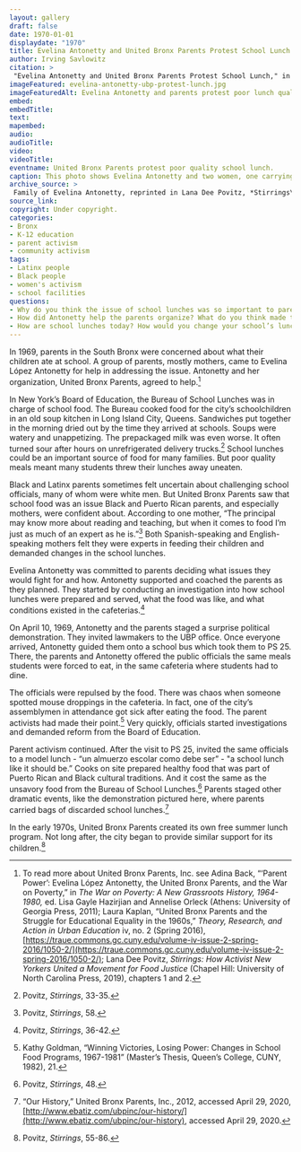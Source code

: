 ```yaml
---
layout: gallery
draft: false
date: 1970-01-01
displaydate: "1970"
title: Evelina Antonetty and United Bronx Parents Protest School Lunch
author: Irving Savlowitz
citation: >
 "Evelina Antonetty and United Bronx Parents Protest School Lunch," in New York City Civil Rights History Project, Accessed: [Month Day, Year], https://nyccivilrightshistory.org/topics/black-latina-women/united-bronx-parents/evelina-antonetty-ubp-protest-lunch.
imageFeatured: evelina-antonetty-ubp-protest-lunch.jpg
imageFeaturedAlt: Evelina Antonetty and parents protest poor lunch quality at schools. One woman is carrying a child, walking across Federal Plaza in Manhattan and other parents carry large plastic bags of food.
embed: 
embedTitle: 
text: 
mapembed: 
audio: 
audioTitle: 
video: 
videoTitle: 
eventname: United Bronx Parents protest poor quality school lunch. 
caption: This photo shows Evelina Antonetty and two women, one carrying a child, walking across Federal Plaza in Manhattan and holding large plastic bags of food.
archive_source: >
 Family of Evelina Antonetty, reprinted in Lana Dee Povitz, *Stirrings\: How Activist New Yorkers Ignited a Movement for Food Justice* (Chicago\: University of Chicago Press, 2019).
source_link: 
copyright: Under copyright.
categories: 
- Bronx
- K-12 education
- parent activism
- community activism
tags:
- Latinx people
- Black people
- women's activism 
- school facilities
questions:
- Why do you think the issue of school lunches was so important to parents in the South Bronx?
- How did Antonetty help the parents organize? What do you think made them effective?
- How are school lunches today? How would you change your school’s lunch program?
--- 
```


In 1969, parents in the South Bronx were concerned about what their children ate at school. A group of parents, mostly mothers, came to Evelina López Antonetty for help in addressing the issue. Antonetty and her organization, United Bronx Parents, agreed to help.[^1]

In New York’s Board of Education, the Bureau of School Lunches was in charge of school food. The Bureau cooked food for the city’s schoolchildren in an old soup kitchen in Long Island City, Queens. Sandwiches put together in the morning dried out by the time they arrived at schools. Soups were watery and unappetizing. The prepackaged milk was even worse. It often turned sour after hours on unrefrigerated delivery trucks.[^2] School lunches could be an important source of food for many families. But poor quality meals meant many students threw their lunches away uneaten.

Black and Latinx parents sometimes felt uncertain about challenging school officials, many of whom were white men. But United Bronx Parents saw that school food was an issue Black and Puerto Rican parents, and especially mothers, were confident about. According to one mother, “The principal may know more about reading and teaching, but when it comes to food I’m just as much of an expert as he is.”[^3] Both Spanish-speaking and English-speaking mothers felt they were experts in feeding their children and demanded changes in the school lunches.

Evelina Antonetty was committed to parents deciding what issues they would fight for and how.   Antonetty supported and coached the parents as they planned. They started by conducting an investigation into how school lunches were prepared and served, what the food was like, and what conditions existed in the cafeterias.[^4]

On April 10, 1969, Antonetty and the parents staged a surprise political demonstration. They invited lawmakers to the UBP office. Once everyone arrived, Antonetty guided them onto a school bus which took them to PS 25. There, the parents and Antonetty offered the public officials the same meals students were forced to eat, in the same cafeteria where students had to dine. 

The officials were repulsed by the food. There was chaos when someone spotted mouse droppings in the cafeteria. In fact, one of the city’s assemblymen in attendance got sick after eating the food. The parent activists had made their point.[^5] Very quickly, officials started investigations and demanded reform from the Board of Education.

Parent activism continued. After the visit to PS 25, invited the same officials to a model lunch - “un almuerzo escolar como debe ser” - "a school lunch like it should be.” Cooks on site prepared healthy food that was part of Puerto Rican and Black cultural traditions. And it cost the same as the unsavory food from the Bureau of School Lunches.[^8] Parents staged other dramatic events, like the demonstration pictured here, where parents carried bags of discarded school lunches.[^9]

In the early 1970s, United Bronx Parents created its own free summer lunch program. Not long after, the city began to provide similar support for its children.[^10]

[^1]: To read more about United Bronx Parents, Inc. see Adina Back, “‘Parent Power’: Evelina López Antonetty, the United Bronx Parents, and the War on Poverty,” in *The War on Poverty: A New Grassroots History, 1964-1980,* ed. Lisa Gayle Hazirjian and Annelise Orleck (Athens: University of Georgia Press, 2011); Laura Kaplan, “United Bronx Parents and the Struggle for Educational Equality in the 1960s,” *Theory, Research, and Action in Urban Education* iv, no. 2 (Spring 2016), [https://traue.commons.gc.cuny.edu/volume-iv-issue-2-spring-2016/1050-2/](https://traue.commons.gc.cuny.edu/volume-iv-issue-2-spring-2016/1050-2/); Lana Dee Povitz, *Stirrings: How Activist New Yorkers United a Movement for Food Justice* (Chapel Hill: University of North Carolina Press, 2019), chapters 1 and 2.

[^2]: Povitz, *Stirrings*, 33-35.

[^3]: Povitz, *Stirrings*, 58.

[^4]: Povitz, *Stirrings*, 36-42.

[^5]: Kathy Goldman, “Winning Victories, Losing Power: Changes in School Food Programs, 1967-1981” (Master’s Thesis, Queen’s College, CUNY, 1982), 21.

[^6]: Goldman, “Winning Victories, Losing Power,” 21.

[^7]: Povitz, *Stirrings*, 40.

[^8]: Povitz, *Stirrings*, 48.

[^9]: “Our History,” United Bronx Parents, Inc., 2012, accessed April 29, 2020, [http://www.ebatiz.com/ubpinc/our-history/](http://www.ebatiz.com/ubpinc/our-history), accessed April 29, 2020.

[^10]: Povitz, *Stirrings*, 55-86.
